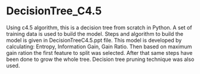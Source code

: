 # DecisionTree_C4.5

Using c4.5 algorithm, this is a decision tree from scratch in Python. A set of training data is used to build the model. 
Steps and algorithm to build the model is given in DecisionTreeC4.5.ppt file. This model is developed by calculating:
Entropy, Information Gain, Gain Ratio. Then based on maximum gain ration the first feature to split was selected.
After that same steps have been done to grow the whole tree. Decision tree pruning technique was also used.
